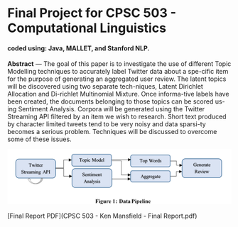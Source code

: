 # Final Project for CPSC 503 - Computational Linguistics

#### coded using: Java, MALLET, and Stanford NLP.

**Abstract** — The goal of this paper is to investigate the use of different Topic Modelling techniques to accurately label Twitter data about a spe-cific item for the purpose of generating an aggregated user review. The latent topics will be discovered using two separate tech-niques, Latent Dirichlet Allocation and Di-richlet Multinomial Mixture. Once informa-tive labels have been created, the documents belonging to those topics can be scored us-ing Sentiment Analysis. Corpora will be generated using the Twitter Streaming API filtered by an item we wish to research. Short text produced by character limited tweets tend to be very noisy and data sparsi-ty becomes a serious problem. Techniques will be discussed to overcome some of these issues.

![alt tag](https://github.com/kenmansfield/CPSC503ProjectFinal/blob/master/image.png)

[Final Report PDF](CPSC 503 - Ken Mansfield - Final Report.pdf)

